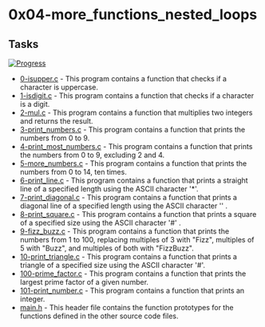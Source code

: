 # 0x04-more_functions_nested_loops

## Tasks

[![Progress](https://img.shields.io/badge/Progress-13%2F13-blue.svg)](https://shields.io/)

- [0-isupper.c](0-isupper.c) - This program contains a function that checks if a character is uppercase.
- [1-isdigit.c](1-isdigit.c) - This program contains a function that checks if a character is a digit.
- [2-mul.c](2-mul.c) - This program contains a function that multiplies two integers and returns the result.
- [3-print_numbers.c](3-print_numbers.c) - This program contains a function that prints the numbers from 0 to 9.
- [4-print_most_numbers.c](4-print_most_numbers.c) - This program contains a function that prints the numbers from 0 to 9, excluding 2 and 4.
- [5-more_numbers.c](5-more_numbers.c) - This program contains a function that prints the numbers from 0 to 14, ten times.
- [6-print_line.c](6-print*line.c) - This program contains a function that prints a straight line of a specified length using the ASCII character '*'.
- [7-print_diagonal.c](7-print_diagonal.c) - This program contains a function that prints a diagonal line of a specified length using the ASCII character '' .
- [8-print_square.c](8-print_square.c) - This program contains a function that prints a square of a specified size using the ASCII character '#' .
- [9-fizz_buzz.c](9-fizz_buzz.c) - This program contains a function that prints the numbers from 1 to 100, replacing multiples of 3 with "Fizz", multiples of 5 with "Buzz", and multiples of both with "FizzBuzz".
- [10-print_triangle.c](10-print_triangle.c) - This program contains a function that prints a triangle of a specified size using the ASCII character '#'.
- [100-prime_factor.c](100-prime_factor.c) - This program contains a function that prints the largest prime factor of a given number.
- [101-print_number.c](101-print_number.c) - This program contains a function that prints an integer.
- [main.h](main.h) - This header file contains the function prototypes for the functions defined in the other source code files.

